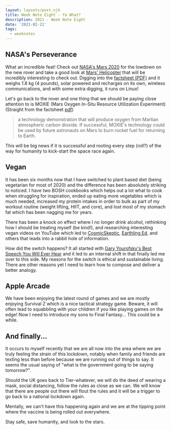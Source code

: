 ```yaml
---
layout: layouts/post.njk
title: Week Note Eight - Ya What?
description: 2021 - Week Note Eight
date: '2021-02-21'
tags:
  - weeknotes
---
```


## NASA's Perseverance

What an incredible feat! Check out [NASA's Mars 2020](https://mars.nasa.gov/mars2020/) for the lowdown on the new rover and take a good look at [Mars' Helicopter](https://mars.nasa.gov/technology/helicopter/) that will be incredibly interesting to check out. Digging into the [factsheet (PDF)](https://mars.nasa.gov/files/mars2020/MarsHelicopterIngenuity_FactSheet.pdf) and it weighs 1.8 kg (4 pounds), solar powered and recharges on its own, wireless communications, and with some extra digging, it runs on Linux!

Let's go back to the rover and one thing that we should be paying close attention to is MOXIE (Mars Oxygen In-Situ Resource Utilization Experiment) (Straight from the factsheet [pdf](https://mars.nasa.gov/files/mars2020/Mars2020_Fact_Sheet.pdf))

> a technology demonstration that will produce oxygen from Martian atmospheric carbon dioxide. If successful, MOXIE's technology could be used by future astronauts on Mars to burn rocket fuel for returning to Earth.

This will be big news if it is successful and rooting every step (roll?) of the way for humanity to kick-start the space race again.

## Vegan

It has been six months now that I have switched to plant based diet (being vegetarian for most of 2020) and the difference has been absolutely striking to noticed. I have two BOSH cookbooks which helps out a lot what to cook when struggling for inspiration, ended up eating more vegetables which is much needed, increased my protein intakes in order to bulk as part of my workout routine (weight lifting, HIIT, and core), and lost most of my stomach fat which has been nagging me for years.

There has been a knock on effect where I no longer drink alcohol, rethinking how I should be treating myself (be kind!), and researching interesting vegan videos on YouTube which led to [CosmicSkeptic](https://www.youtube.com/user/alexjoconnor), [Earthling Ed](https://www.youtube.com/channel/UCVRrGAcUc7cblUzOhI1KfFg), and others that leads into a rabbit hole of information.

How did the switch happens? It all started with [Gary Yourofsky's Best Speech You Will Ever Hear](https://www.youtube.com/watch?v=es6U00LMmC4) and it led to an internal shift in that finally led me over to this side. My reasons for the switch is ethical and sustainable living. There are other reasons yet I need to learn how to compose and deliver a better analogy.

## Apple Arcade

We have been enjoying the latest round of games and we are mostly enjoying Survival Z which is a nice tactical strategy game. Beware, it will often lead to squabbling with your children if you like playing games on the edge! Now I need to introduce my sons to Final Fantasy... This could be a while.

## And finally...

It occurs to myself recently that we are all now into the area where we are truly feeling the strain of this lockdown, notably when family and friends are texting less than before because we are running out of things to say. It seems the usual saying of "what is the government going to be saying tomorrow?".

Should the UK goes back to Tier-whatever, we will do the deed of wearing a mask, social distancing, follow the rules as close as we can. We will know that there are people out there will flout the rules and it will be a trigger to go back to a national lockdown again.

Mentally, we can't have this happening again and we are at the tipping point where the vaccine is being rolled out everywhere.

Stay safe, save humanity, and look to the stars.
